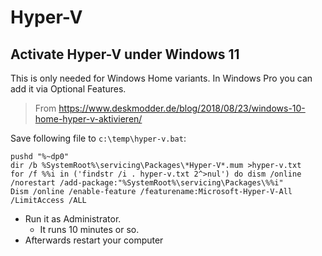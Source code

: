 # Hyper-V

## Activate Hyper-V under Windows 11

This is only needed for Windows Home variants.  In Windows Pro you can add it via Optional Features.

> From <https://www.deskmodder.de/blog/2018/08/23/windows-10-home-hyper-v-aktivieren/>

Save following file to `c:\temp\hyper-v.bat`:
```
pushd "%~dp0"
dir /b %SystemRoot%\servicing\Packages\*Hyper-V*.mum >hyper-v.txt
for /f %%i in ('findstr /i . hyper-v.txt 2^>nul') do dism /online /norestart /add-package:"%SystemRoot%\servicing\Packages\%%i"
Dism /online /enable-feature /featurename:Microsoft-Hyper-V-All /LimitAccess /ALL
```

- Run it as Administrator.
  - It runs 10 minutes or so.
- Afterwards restart your computer
